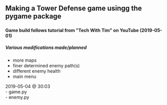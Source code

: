 ## Making a Tower Defense game usingg the pygame package
###
#### Game build follows tutorial from "Tech With Tim" on YouTube (2019-05-01)
##### Various modifications made/planned

- more maps
- finer determined enemy path(s)
- different enemy health
- main menu

2019-05-04 @ 30:03  
    - game.py  
    - enemy.py